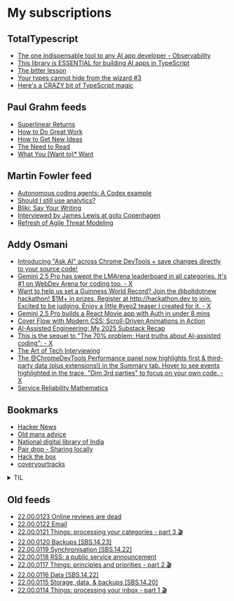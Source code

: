 # My subscriptions

## TotalTypescript

<!-- TotalTypescript:START -->
- [The one indispensable tool to any AI app developer - Observability](https://www.youtube.com/watch?v=PxV1swOlcvI)
- [This library is ESSENTIAL for building AI apps in TypeScript](https://www.youtube.com/watch?v=fllVY1HqVCU)
- [The bitter lesson](https://www.youtube.com/watch?v=HtsFKx9mAu8)
- [Your types cannot hide from the wizard #3](https://www.youtube.com/watch?v=BRe7TbqyAGg)
- [Here&#39;s a CRAZY bit of TypeScript magic](https://www.youtube.com/watch?v=_Wb8VF-M4go)
<!-- TotalTypescript:END -->

## Paul Grahm feeds

<!-- paulgraham:START -->
- [Superlinear Returns](http://www.paulgraham.com/superlinear.html)
- [How to Do Great Work](http://www.paulgraham.com/greatwork.html)
- [How to Get New Ideas](http://www.paulgraham.com/getideas.html)
- [The Need to Read](http://www.paulgraham.com/read.html)
- [What You &lpar;Want to&rpar;* Want](http://www.paulgraham.com/want.html)
<!-- paulgraham:END -->

## Martin Fowler feed

<!-- martinfowler:START -->
- [Autonomous coding agents: A Codex example](https://martinfowler.com/articles/exploring-gen-ai/autonomous-agents-codex-example.html)
- [Should I still use analytics?](https://martinfowler.com/articles/202506-whither-analytics.html)
- [Bliki: Say Your Writing](https://martinfowler.com/bliki/SayYourWriting.html)
- [Interviewed by James Lewis at goto Copenhagen](https://www.youtube.com/watch?v=xsMUuOwv7IA)
- [Refresh of Agile Threat Modeling](https://martinfowler.com/articles/agile-threat-modelling.html)
<!-- martinfowler:END -->

## Addy Osmani

<!-- addyo:START -->
- [Introducing &quot;Ask AI&quot; across Chrome DevTools + save changes directly to your source code!](https://www.youtube.com/watch?v=NfvFpdjWb0Y)
- [Gemini 2.5 Pro has swept the LMArena leaderboard in all categories. It&#39;s #1 on WebDev Arena for coding too. - X](https://news.google.com/rss/articles/CBMiaEFVX3lxTE1Id2QxWWRlU1hraHJkeW1NQml4R1dJUTBqOExaQW1pdHYweW83UjhfVmYzYjQzeEZSYUxpZ1NaWjFxUC0xSk5XZ19EWkthUW52Zk80V1Z1em1NbThKZEx5T3llYW1KMTIt?oc=5)
- [Want to help us set a Guinness World Record? Join the @boltdotnew hackathon! $1M+ in prizes. Register at http://hackathon.dev to join. Excited to be judging. Enjoy a little #veo2 teaser I created for it. - X](https://news.google.com/rss/articles/CBMiaEFVX3lxTE5xOWpYczVzOGRJMF81b1FDMkRGcWJpOEFSMXAtQWo3cHJKT2kzbloweFVfVUpBMFVmRTNiT0dfYlVRRkgzXzc3Z3NQcEF1cDc5MzhYb3M3WkFYa0VyQUs2NjRZS04tbTZU?oc=5)
- [Gemini 2.5 Pro builds a React Movie app with Auth in under 8 mins](https://www.youtube.com/watch?v=PIZVMiUOucY)
- [Cover Flow with Modern CSS: Scroll-Driven Animations in Action](https://addyosmani.com/blog/coverflow/)
- [AI-Assisted Engineering: My 2025 Substack Recap](https://addyosmani.com/blog/ai-assisted-engineering/)
- [This is the sequel to &quot;The 70% problem: Hard truths about AI-assisted coding&quot;: - X](https://news.google.com/rss/articles/CBMiaEFVX3lxTE9ZRV9SSkhxS2pqZnp5U2FDRkY1b2o2ZlI1VkZYa0lQajZLV3Y2WFZxd2tuWUZmdnRmSFFGUjNQX3BYRno1UkVGdGJkUDNsWVZwNkZJUnZQUWN1VXdBci1RRlU1OGZYTzEt?oc=5)
- [The Art of Tech Interviewing](https://addyosmani.com/blog/art-tech-interviews/)
- [The @ChromeDevTools Performance panel now highlights first &amp; third-party data &lpar;plus extensions!&rpar; in the Summary tab. Hover to see events highlighted in the trace. &quot;Dim 3rd parties&quot; to focus on your own code. - X](https://news.google.com/rss/articles/CBMiaEFVX3lxTE9TSUQ1MmFKejhBTGtNZmtuLTZKWDhNeWpoOVNZcDJUdHZlZWdaUDFkdTl5ZkViVG5hOWI1aDlKVU1oaDhiVVlRQ0tGRXBPcXU4MndiV1U1S2VlU2tiaHJVNDN3RnNTSXd1?oc=5)
- [Service Reliability Mathematics](https://addyosmani.com/blog/service-reliability/)
<!-- addyo:END -->


## Bookmarks

- [Hacker News](https://news.ycombinator.com/)
- [Old mans advice](https://www.youtube.com/watch?v=9fvETktnaRw)
- [National digital library of India](https://ndl.iitkgp.ac.in/)
- [Pair drop - Sharing locally](https://pairdrop.net/)
- [Hack the box](https://www.hackthebox.com/hacker)
- [coveryourtracks](https://coveryourtracks.eff.org/learn)

<details>
  <summary>TIL</summary>
  <ul>
    <li><a href="https://developer.mozilla.org/en-US/docs/Web/API/MutationObserver">MutationObserver</a></li>
    <li><a href="https://duckduckgo.com/?q=how+to+keep+work+notes&t=ffab&atb=v393-7&ia=web">How to keep work notes</a></li>
    <li><a href="https://duckduckgo.com/?q=how+to+keep+field+notes+as+software+engineer&t=ffab&atb=v393-7&ia=web">how to keep field notes as software engineer</a></li>
    <li><a href="https://youtube.com/playlist?list=PLSuEQCXg0kFh_4HtZbTGzjhwL1XxBjzuU">Songs Playlist</a></li>
  </ul>
</details>



## Old feeds
<!-- old-sub:START -->
- [22.00.0123 Online reviews are dead](https://johnnydecimal.com/22.00.0123/)
- [22.00.0122 Email](https://johnnydecimal.com/22.00.0122/)
- [22.00.0121 Things: processing your categories - part 3 🎬](https://johnnydecimal.com/22.00.0121/)
- [22.00.0120 Backups [SBS.14.23]](https://johnnydecimal.com/22.00.0120/)
- [22.00.0119 Synchronisation [SBS.14.22]](https://johnnydecimal.com/22.00.0119/)
- [22.00.0118 RSS: a public service announcement](https://johnnydecimal.com/22.00.0118/)
- [22.00.0117 Things: principles and priorities - part 2 🎬](https://johnnydecimal.com/22.00.0117/)
- [22.00.0116 Data [SBS.14.22]](https://johnnydecimal.com/22.00.0116/)
- [22.00.0115 Storage, data, &amp; backups [SBS.14.20]](https://johnnydecimal.com/22.00.0115/)
- [22.00.0114 Things: processing your inbox - part 1 🎬](https://johnnydecimal.com/22.00.0114/)
<!-- old-sub:END -->
